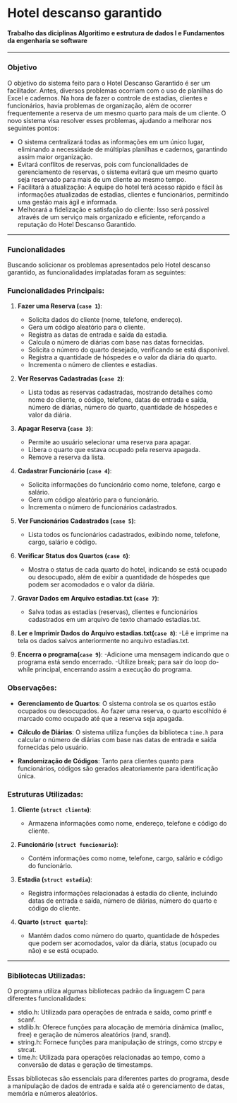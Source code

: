 # Hotel descanso garantido

<h4>Trabalho das diciplinas Algoritimo e estrutura de dados I e Fundamentos da engenharia se software</h4>
<hr>

<h3>Objetivo</h3>

<p>O objetivo do sistema feito para o Hotel Descanso Garantido é ser um facilitador. Antes, diversos problemas ocorriam com o uso de planilhas do Excel e cadernos. Na hora de fazer o controle de estadias, clientes e funcionários, havia problemas de organização, além de ocorrer frequentemente a reserva de um mesmo quarto para mais de um cliente. O novo sistema visa resolver esses problemas, ajudando a melhorar nos seguintes pontos:</p>

<ul>
<li>O sistema centralizará todas as informações em um único lugar, eliminando a necessidade de múltiplas planilhas e cadernos, garantindo assim maior organização.</li>
<li>Evitará conflitos de reservas, pois com funcionalidades de gerenciamento de reservas, o sistema evitará que um mesmo quarto seja reservado para mais de um cliente ao mesmo tempo.</li>
<li>Facilitará a atualização: A equipe do hotel terá acesso rápido e fácil às informações atualizadas de estadias, clientes e funcionários, permitindo uma gestão mais ágil e informada.</li>
<li>Melhorará a fidelização e satisfação do cliente: Isso será possível através de um serviço mais organizado e eficiente, reforçando a reputação do Hotel Descanso Garantido.</li>
</ul>

<hr>

<h3>Funcionalidades</h3>

<p>Buscando solicionar os problemas apresentados pelo Hotel descanso garantido, as funcionalidades implatadas foram as seguintes:</p>

### Funcionalidades Principais:
1. **Fazer uma Reserva (`case 1`)**:
   - Solicita dados do cliente (nome, telefone, endereço).
   - Gera um código aleatório para o cliente.
   - Registra as datas de entrada e saída da estadia.
   - Calcula o número de diárias com base nas datas fornecidas.
   - Solicita o número do quarto desejado, verificando se está disponível.
   - Registra a quantidade de hóspedes e o valor da diária do quarto.
   - Incrementa o número de clientes e estadias.

2. **Ver Reservas Cadastradas (`case 2`)**:
   - Lista todas as reservas cadastradas, mostrando detalhes como nome do cliente, o código, telefone, datas de entrada e saída, número de diárias, número do quarto, quantidade de hóspedes e valor da diária.

3. **Apagar Reserva (`case 3`)**:
   - Permite ao usuário selecionar uma reserva para apagar.
   - Libera o quarto que estava ocupado pela reserva apagada.
   - Remove a reserva da lista.

4. **Cadastrar Funcionário (`case 4`)**:
   - Solicita informações do funcionário como nome, telefone, cargo e salário.
   - Gera um código aleatório para o funcionário.
   - Incrementa o número de funcionários cadastrados.

5. **Ver Funcionários Cadastrados (`case 5`)**:
   - Lista todos os funcionários cadastrados, exibindo nome, telefone, cargo, salário e código.

6. **Verificar Status dos Quartos (`case 6`)**:
   - Mostra o status de cada quarto do hotel, indicando se está ocupado ou desocupado, além de exibir a quantidade de hóspedes que podem ser acomodados e o valor da diária.

7. **Gravar Dados em Arquivo estadias.txt (`case 7`)**:
   - Salva todas as estadias (reservas), clientes e funcionários cadastrados em um arquivo de texto chamado estadias.txt.

8. **Ler e Imprimir Dados do Arquivo estadias.txt(`case 8`)**:
   -Lê e imprime na tela os dados salvos anteriormente no arquivo estadias.txt.

9. **Encerra o programa(`case 9`)**:
   -Adicione uma mensagem indicando que o programa está sendo encerrado.
   -Utilize break; para sair do loop do-while principal, encerrando assim a execução do programa.

### Observações:

- **Gerenciamento de Quartos**: O sistema controla se os quartos estão ocupados ou desocupados. Ao fazer uma reserva, o quarto escolhido é marcado como ocupado até que a reserva seja apagada.
  
- **Cálculo de Diárias**: O sistema utiliza funções da biblioteca `time.h` para calcular o número de diárias com base nas datas de entrada e saída fornecidas pelo usuário.

- **Randomização de Códigos**: Tanto para clientes quanto para funcionários, códigos são gerados aleatoriamente para identificação única.

### Estruturas Utilizadas:

1. **Cliente (`struct cliente`)**:
   - Armazena informações como nome, endereço, telefone e código do cliente.

2. **Funcionário (`struct funcionario`)**:
   - Contém informações como nome, telefone, cargo, salário e código do funcionário.

3. **Estadia (`struct estadia`)**:
   - Registra informações relacionadas à estadia do cliente, incluindo datas de entrada e saída, número de diárias, número do quarto e código do cliente.

4. **Quarto (`struct quarto`)**:
   - Mantém dados como número do quarto, quantidade de hóspedes que podem ser acomodados, valor da diária, status (ocupado ou não) e se está ocupado.

<hr>

### Bibliotecas Utilizadas:

O programa utiliza algumas bibliotecas padrão da linguagem C para diferentes funcionalidades:
<ul>
<li>stdio.h: Utilizada para operações de entrada e saída, como printf e scanf.</li>
<li>stdlib.h: Oferece funções para alocação de memória dinâmica (malloc, free) e geração de números aleatórios (rand, srand).</li>
<li>string.h: Fornece funções para manipulação de strings, como strcpy e strcat.</li>
<li>time.h: Utilizada para operações relacionadas ao tempo, como a conversão de datas e geração de timestamps.</li>

</ul>
Essas bibliotecas são essenciais para diferentes partes do programa, desde a manipulação de dados de entrada e saída até o gerenciamento de datas, memória e números aleatórios.








